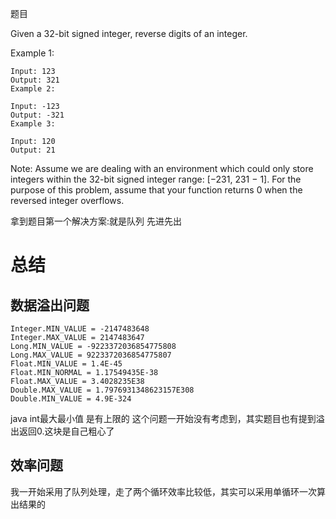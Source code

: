 题目

Given a 32-bit signed integer, reverse digits of an integer.

Example 1:

	Input: 123
	Output: 321
	Example 2:

	Input: -123
	Output: -321
	Example 3:

	Input: 120
	Output: 21
Note:
Assume we are dealing with an environment which could only store integers within the 32-bit signed integer range: [−231,  231 − 1]. For the purpose of this problem, assume that your function returns 0 when the reversed integer overflows.

拿到题目第一个解决方案:就是队列 先进先出

# 总结

## 数据溢出问题

	Integer.MIN_VALUE = -2147483648
	Integer.MAX_VALUE = 2147483647
	Long.MIN_VALUE = -9223372036854775808
	Long.MAX_VALUE = 9223372036854775807
	Float.MIN_VALUE = 1.4E-45
	Float.MIN_NORMAL = 1.17549435E-38
	Float.MAX_VALUE = 3.4028235E38
	Double.MAX_VALUE = 1.7976931348623157E308
	Double.MIN_VALUE = 4.9E-324

java int最大最小值 是有上限的 这个问题一开始没有考虑到，其实题目也有提到溢出返回0.这块是自己粗心了

## 效率问题
	
我一开始采用了队列处理，走了两个循环效率比较低，其实可以采用单循环一次算出结果的